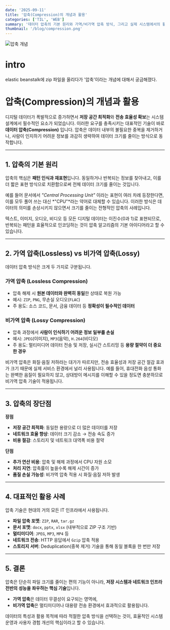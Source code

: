 ```yaml
---
date: '2025-09-11'
title: '압축(Compression)의 개념과 활용'
categories: ['TIL', 'WEB']
summary: '데이터 압축의 기본 원리와 가역/비가역 압축 방식, 그리고 실제 시스템에서의 활용 사례를 정리합니다.'
thumbnail: '/blog/compression.png'
---
```


![압축 개념](/images/compression.png)

# intro
elastic beanstalk에 zip 파일을 올리다가 '압축'이라는 개념에 대해서 궁금해졌다.

# 압축(Compression)의 개념과 활용

디지털 데이터가 폭발적으로 증가하면서 **저장 공간 최적화**와 **전송 효율성 확보**는 시스템 설계에서 필수적인 요소가 되었습니다. 이러한 요구를 충족시키는 대표적인 기술이 바로 **데이터 압축(Compression)** 입니다. 압축은 데이터 내부의 불필요한 중복을 제거하거나, 사람이 인지하기 어려운 정보를 과감히 생략하여 데이터 크기를 줄이는 방식으로 동작합니다.  

---

## 1. 압축의 기본 원리

압축의 핵심은 **패턴 인식과 재표현**입니다. 동일하거나 반복되는 정보를 찾아내고, 이를 더 짧은 표현 방식으로 치환함으로써 전체 데이터 크기를 줄이는 것입니다.  

예를 들어 문서에서 *"Central Processing Unit"* 이라는 표현이 여러 차례 등장한다면, 이를 모두 풀어 쓰는 대신 *"CPU"*라는 약어로 대체할 수 있습니다. 이러한 방식은 데이터의 의미를 손상시키지 않으면서 크기를 줄이는 전형적인 압축의 사례입니다.  

텍스트, 이미지, 오디오, 비디오 등 모든 디지털 데이터는 이진수(0과 1)로 표현되므로, 반복되는 패턴을 효율적으로 인코딩하는 것이 압축 알고리즘의 기본 아이디어라고 할 수 있습니다.  

---

## 2. 가역 압축(Lossless) vs 비가역 압축(Lossy)

데이터 압축 방식은 크게 두 가지로 구분됩니다.

### 가역 압축 (Lossless Compression)
- 압축 해제 시 **원본 데이터와 완벽히 동일**한 상태로 복원 가능  
- 예시: `ZIP`, `PNG`, 무손실 오디오(`FLAC`)  
- 주 용도: 소스 코드, 문서, 금융 데이터 등 **정확성이 필수적인 데이터**

### 비가역 압축 (Lossy Compression)
- 압축 과정에서 **사람이 인식하기 어려운 정보 일부를 손실**  
- 예시: `JPEG`(이미지), `MP3`(음악), `H.264`(비디오)  
- 주 용도: 멀티미디어 데이터 전송 및 저장, 실시간 스트리밍 등 **용량 절약이 더 중요한 경우**

비가역 압축은 화질·음질 저하라는 대가가 따르지만, 전송 효율성과 저장 공간 절감 효과가 크기 때문에 실제 서비스 환경에서 널리 사용됩니다. 예를 들어, 휴대전화 음성 통화는 완벽한 음질이 필요하지 않고, 상대방이 메시지를 이해할 수 있을 정도면 충분하므로 비가역 압축 기술이 적용됩니다.  

---

## 3. 압축의 장단점

**장점**
- **저장 공간 최적화**: 동일한 용량으로 더 많은 데이터를 저장  
- **네트워크 효율 향상**: 데이터 크기 감소 → 전송 속도 증가  
- **비용 절감**: 스토리지 및 네트워크 대역폭 비용 절약  

**단점**
- **추가 연산 비용**: 압축 및 해제 과정에서 CPU 자원 소모  
- **처리 지연**: 압축률이 높을수록 해제 시간이 증가  
- **품질 손실 가능성**: 비가역 압축 적용 시 화질·음질 저하 발생  

---

## 4. 대표적인 활용 사례

압축 기술은 현대의 거의 모든 IT 인프라에서 사용됩니다.

- **파일 압축 포맷**: `ZIP`, `RAR`, `tar.gz`  
- **문서 포맷**: `docx`, `pptx`, `xlsx` (내부적으로 ZIP 구조 기반)  
- **멀티미디어**: `JPEG`, `MP3`, `MP4` 등  
- **네트워크 전송**: HTTP 응답에서 `Gzip` 압축 적용  
- **스토리지 서버**: Deduplication(중복 제거) 기술을 통해 동일 블록을 한 번만 저장  

---

## 5. 결론

압축은 단순히 파일 크기를 줄이는 편의 기능이 아니라, **저장 시스템과 네트워크 인프라 전반의 성능을 좌우하는 핵심 기술**입니다.  

- **가역 압축**은 데이터 무결성이 요구되는 영역에,  
- **비가역 압축**은 멀티미디어나 대용량 전송 환경에서 효과적으로 활용됩니다.  

데이터의 특성과 활용 목적에 따라 적절한 압축 방식을 선택하는 것이, 효율적인 시스템 운영과 사용자 경험 개선의 핵심이라고 할 수 있습니다.
